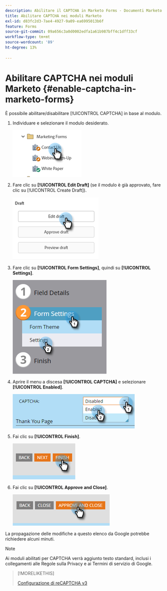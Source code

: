 ```yaml
---
description: Abilitare il CAPTCHA in Marketo Forms - Documenti Marketo - Documentazione del prodotto
title: Abilitare CAPTCHA nei moduli Marketo
exl-id: d83fc2d3-7ae4-4927-9a09-ea6995013b6f
feature: Forms
source-git-commit: 09a656c3a0d0002edfa1a61b987bff4c1dff33cf
workflow-type: tm+mt
source-wordcount: '89'
ht-degree: 13%

---
```


# Abilitare CAPTCHA nei moduli Marketo {#enable-captcha-in-marketo-forms}

È possibile abilitare/disabilitare [!UICONTROL CAPTCHA] in base al modulo.

1. Individuare e selezionare il modulo desiderato.

   ![](assets/enable-captcha-in-marketo-forms-1.png)

1. Fare clic su **[!UICONTROL Edit Draft]** (se il modulo è già approvato, fare clic su [!UICONTROL Create Draft]).

   ![](assets/enable-captcha-in-marketo-forms-2.png)

1. Fare clic su **[!UICONTROL Form Settings]**, quindi su **[!UICONTROL Settings]**.

   ![](assets/enable-captcha-in-marketo-forms-3.png)

1. Aprire il menu a discesa **[!UICONTROL CAPTCHA]** e selezionare **[!UICONTROL Enabled]**.

   ![](assets/enable-captcha-in-marketo-forms-4.png)

1. Fai clic su **[!UICONTROL Finish]**.

   ![](assets/enable-captcha-in-marketo-forms-5.png)

1. Fai clic su **[!UICONTROL Approve and Close]**.

   ![](assets/enable-captcha-in-marketo-forms-6.png)

La propagazione delle modifiche a questo elenco da Google potrebbe richiedere alcuni minuti.

>[!NOTE]
>
>Ai moduli abilitati per CAPTCHA verrà aggiunto testo standard, inclusi i collegamenti alle Regole sulla Privacy e ai Termini di servizio di Google.

>[!MORELIKETHIS]
>
>[Configurazione di reCAPTCHA v3](/help/marketo/product-docs/demand-generation/forms/using-captcha/setting-up-recaptcha-v3.md)
